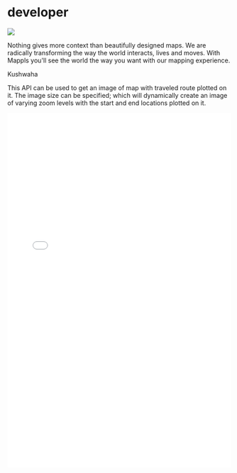 # developer 
[![](https://about.mappls.com/images/mappls-b-logo.svg) ](https://www.mapmyindia.com/api)

Nothing gives more context than beautifully designed maps. We are radically transforming the way the world interacts, lives and moves. With Mappls you'll see the world the way you want with our mapping experience.

Kushwaha

This API can be used to get an image of map with traveled route plotted on it. The image size can be specified; which will dynamically create an image of varying zoom levels with the start and end locations plotted on it.

<iframe
  src="/swagger-ui/index.html?url=https://mappls-api.github.io/mappls-rest-apis/custom/isopolygon.yml"
  width="100%"
  height="800px"
  style="border: none;">
</iframe>
